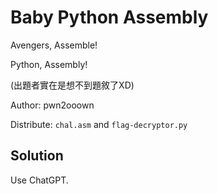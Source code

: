 # Baby Python Assembly

Avengers, Assemble!

Python, Assembly!

(出題者實在是想不到題敘了XD)

Author: pwn2ooown

Distribute: `chal.asm` and `flag-decryptor.py`

## Solution

Use ChatGPT.